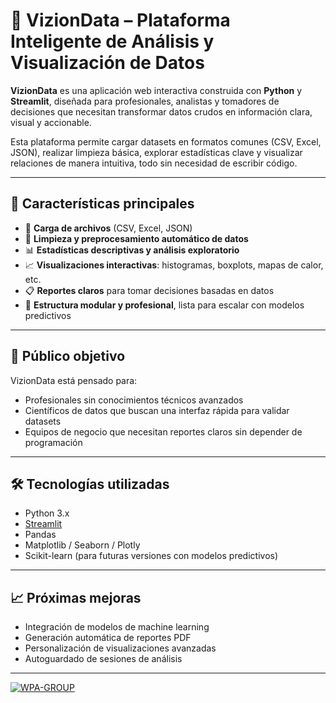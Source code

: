 # 🧠 VizionData – Plataforma Inteligente de Análisis y Visualización de Datos

**VizionData** es una aplicación web interactiva construida con **Python** y **Streamlit**, diseñada para profesionales, analistas y tomadores de decisiones que necesitan transformar datos crudos en información clara, visual y accionable.

Esta plataforma permite cargar datasets en formatos comunes (CSV, Excel, JSON), realizar limpieza básica, explorar estadísticas clave y visualizar relaciones de manera intuitiva, todo sin necesidad de escribir código.

---

## 🚀 Características principales

- 📂 **Carga de archivos** (CSV, Excel, JSON)
- 🧹 **Limpieza y preprocesamiento automático de datos**
- 📊 **Estadísticas descriptivas y análisis exploratorio**
- 📈 **Visualizaciones interactivas**: histogramas, boxplots, mapas de calor, etc.
- 📋 **Reportes claros** para tomar decisiones basadas en datos
- 🧩 **Estructura modular y profesional**, lista para escalar con modelos predictivos

---

## 🎯 Público objetivo

VizionData está pensado para:

- Profesionales sin conocimientos técnicos avanzados  
- Científicos de datos que buscan una interfaz rápida para validar datasets  
- Equipos de negocio que necesitan reportes claros sin depender de programación

---

## 🛠️ Tecnologías utilizadas

- Python 3.x  
- [Streamlit](https://streamlit.io/)  
- Pandas  
- Matplotlib / Seaborn / Plotly  
- Scikit-learn (para futuras versiones con modelos predictivos)

---

## 📈 Próximas mejoras

- Integración de modelos de machine learning
- Generación automática de reportes PDF
- Personalización de visualizaciones avanzadas
- Autoguardado de sesiones de análisis

---

[![WPA-GROUP](WPA-GP.png)](https://wpa-gp.com/)

